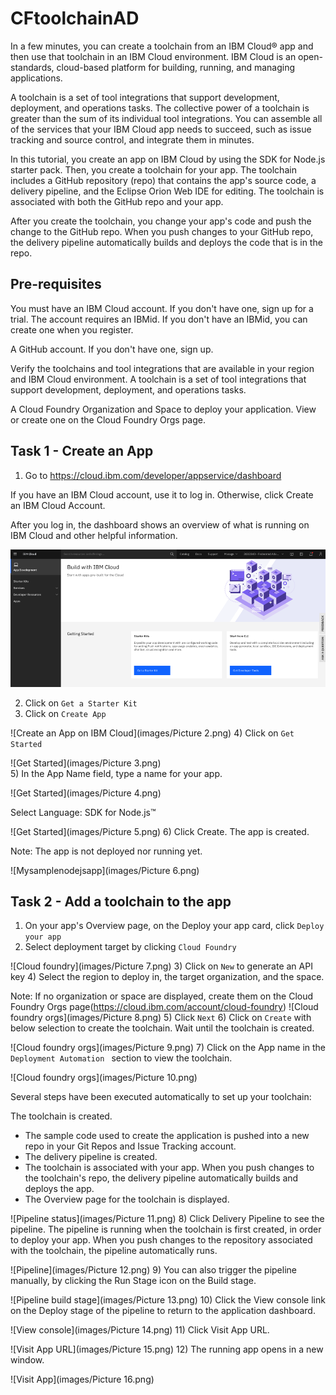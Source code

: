 # CFtoolchainAD

In a few minutes, you can create a toolchain from an IBM Cloud® app and then use that toolchain in an IBM Cloud environment. IBM Cloud is an open-standards, cloud-based platform for building, running, and managing applications.

A toolchain is a set of tool integrations that support development, deployment, and operations tasks. The collective power of a toolchain is greater than the sum of its individual tool integrations. You can assemble all of the services that your IBM Cloud app needs to succeed, such as issue tracking and source control, and integrate them in minutes.

In this tutorial, you create an app on IBM Cloud by using the SDK for Node.js starter pack. Then, you create a toolchain for your app. The toolchain includes a GitHub repository (repo) that contains the app's source code, a delivery pipeline, and the Eclipse Orion Web IDE for editing. The toolchain is associated with both the GitHub repo and your app.

After you create the toolchain, you change your app's code and push the change to the GitHub repo. When you push changes to your GitHub repo, the delivery pipeline automatically builds and deploys the code that is in the repo.

## Pre-requisites

You must have an IBM Cloud account. If you don't have one, sign up for a trial. The account requires an IBMid. If you don't have an IBMid, you can create one when you register.

A GitHub account. If you don't have one, sign up.

Verify the toolchains and tool integrations that are available in your region and IBM Cloud environment. A toolchain is a set of tool integrations that support development, deployment, and operations tasks.

A Cloud Foundry Organization and Space to deploy your application. View or create one on the Cloud Foundry Orgs page.

## Task 1 - Create an App

1) Go to https://cloud.ibm.com/developer/appservice/dashboard

If you have an IBM Cloud account, use it to log in. Otherwise, click Create an IBM Cloud Account.

After you log in, the dashboard shows an overview of what is running on IBM Cloud and other helpful information.

  ![Create an App on IBM Cloud](images/Picture1.png)
  
2) Click on `Get a Starter Kit`
3) Click on `Create App`

  ![Create an App on IBM Cloud](images/Picture 2.png)
4) Click on `Get Started`

   ![Get Started](images/Picture 3.png)  
5) In the App Name field, type a name for your app.
   
   ![Get Started](images/Picture 4.png)
   
   Select Language: SDK for Node.js™
   
   ![Get Started](images/Picture 5.png)
 6) Click Create. The app is created.

Note: The app is not deployed nor running yet.

 ![Mysamplenodejsapp](images/Picture 6.png)
  
## Task 2 - Add a toolchain to the app

1) On your app's Overview page, on the Deploy your app card, click `Deploy your app`
2) Select deployment target by clicking ` Cloud Foundry `

  ![Cloud foundry](images/Picture 7.png)
3) Click on `New` to generate an API key
4) Select the region to deploy in, the target organization, and the space.

Note: If no organization or space are displayed, create them on the Cloud Foundry Orgs page(https://cloud.ibm.com/account/cloud-foundry)
![Cloud foundry orgs](images/Picture 8.png)
5) Click `Next`
6) Click on `Create` with below selection to create the toolchain. Wait until the toolchain is created.

![Cloud foundry orgs](images/Picture 9.png)
7) Click on the App name in the `Deployment Automation ` section to view the toolchain.

![Cloud foundry orgs](images/Picture 10.png)

Several steps have been executed automatically to set up your toolchain:

The toolchain is created.
  * The sample code used to create the application is pushed into a new repo in your Git Repos and Issue Tracking account.
  * The delivery pipeline is created.
  * The toolchain is associated with your app. When you push changes to the toolchain's repo, the delivery pipeline automatically builds and deploys the app.
  * The Overview page for the toolchain is displayed.

![Pipeline status](images/Picture 11.png)
8) Click Delivery Pipeline to see the pipeline. The pipeline is running when the toolchain is first created, in order to deploy your app. When you push changes to the repository associated with the toolchain, the pipeline automatically runs.

![Pipeline](images/Picture 12.png)
9) You can also trigger the pipeline manually, by clicking the Run Stage icon on the Build stage.

![Pipeline build stage](images/Picture 13.png)
10) Click the View console link on the Deploy stage of the pipeline to return to the application dashboard.

![View console](images/Picture 14.png)
11) Click Visit App URL.

![Visit App URL](images/Picture 15.png)
12) The running app opens in a new window.

![Visit App](images/Picture 16.png)

